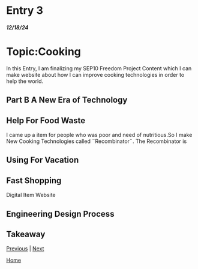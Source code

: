 # Entry 3
##### 12/18/24

<h1>Topic:Cooking</h1>
In this Entry, I am finalizing my SEP10 Freedom Project Content which I can make website about how I can improve cooking technologies in order to help the world.

## Part B A New Era of Technology
## Help For Food Waste
I came up a item for people who was poor and need of nutritious.So I make New Cooking Technologies called ¨Recombinator¨.
The Recombinator is 
## Using For Vacation 

## Fast Shopping
Digital Item Website


## Engineering Design Process

## Takeaway

[Previous](entry02.md) | [Next](entry04.md)

[Home](../README.md)
